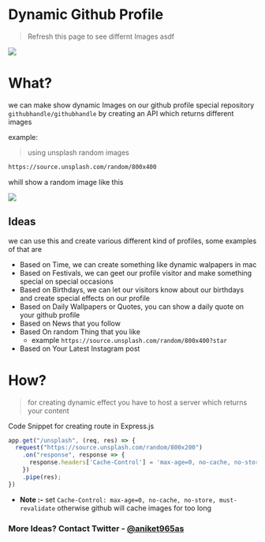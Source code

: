 # Dynamic Github Profile
> Refresh this page to see differnt Images asdf

![](https://bingimages.herokuapp.com/unsplash1)

# What?
we can make show dynamic Images on our github profile special repository ```githubhandle/githubhandle```
by creating an API which returns different images

example: 
> using unsplash random images
```md
https://source.unsplash.com/random/800x400
``` 
whill show a random image like this

![](https://bingimages.herokuapp.com/unsplash2)

## Ideas
we can use this and create various different kind of profiles, some examples of that are
- Based on Time, we can create something like dynamic walpapers in mac
- Based on Festivals, we can geet our profile visitor and make something special on special occasions
- Based on Birthdays, we can let our visitors know about our birthdays and create special effects on our profile
- Based on Daily Wallpapers or Quotes, you can show a daily quote on your github profile
- Based on News that you follow
- Based On random Thing that you like 
    - example ```https://source.unsplash.com/random/800x400?star ```
- Based on Your Latest Instagram post
# How? 
> for creating dynamic effect you have to host a server which returns your content

Code Snippet for creating route in Express.js
```js
app.get("/unsplash", (req, res) => {
  request("https://source.unsplash.com/random/800x200")
    .on("response", response => {
      response.headers['Cache-Control'] = 'max-age=0, no-cache, no-store, must-revalidate'
    })
    .pipe(res);
})
```
- **Note :-** set ```Cache-Control: max-age=0, no-cache, no-store, must-revalidate``` otherwise github will cache images for too long

### More Ideas? Contact Twitter - [@aniket965as](https://twitter.com/aniket965as)
